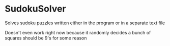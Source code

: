 # SudokuSolver
Solves sudoku puzzles written either in the program or in a separate text file

Doesn't even work right now because it randomly decides a bunch of squares should be 9's for some reason
